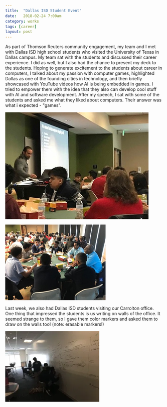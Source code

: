 ```yaml
---
title:  "Dallas ISD Student Event"
date:   2018-02-24 7:00am
category: works
tags: [career]
layout: post
--- 
```

 
As part of Thomson Reuters community engagement, my team and I met with Dallas ISD high school students who visited the University of Texas in Dallas campus. My team sat with the students and discussed their career experience. I did as well, but I also had the chance to present my deck to the students. Hoping to generate excitement to the students about career in computers, I talked about my passion with computer games, highlighted Dallas as one of the founding cities in technology, and then briefly showcased with YouTube videos how AI is being embedded in games. I tried to empower them with the idea that they also can develop cool stuff with AI and software development. After my speech, I sat with some of the students and asked me what they liked about computers. Their answer was what i expected - "games".

![me presenting](/assets/images/events/dallasisd1.jpg)

![one of the round table session](/assets/images/events/dallasisd2.jpg)

Last week, we also had Dallas ISD students visiting our Carrolton office. One thing that impressed the students is us writing on walls of the office. It seemed strange to them, so I gave them color markers and asked them to draw on the walls too! (note: erasable markers!)

![writing-on-the-wall](/assets/images/events/dallasisd3.jpg)

